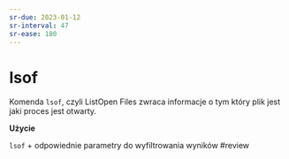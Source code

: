 ```yaml
---
sr-due: 2023-01-12
sr-interval: 47
sr-ease: 180
---
```


# lsof
Komenda `lsof`, czyli ListOpen Files zwraca informacje o tym który plik jest jaki proces jest otwarty.

**Użycie**

`lsof` + odpowiednie parametry do wyfiltrowania wyników
#review